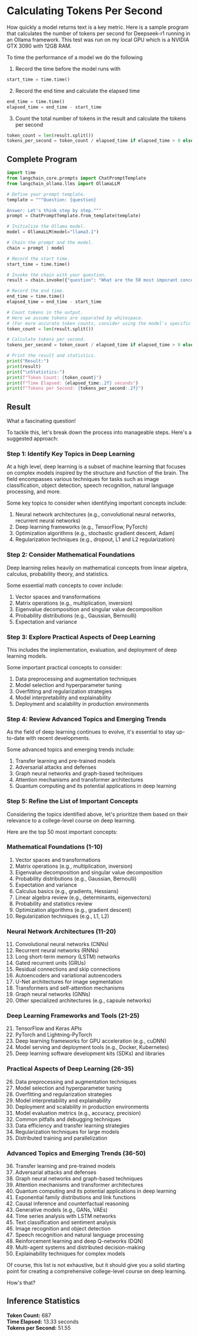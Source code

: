 # Calculating Tokens Per Second

How quickly a model returns text is a key metric.  Here is a sample
program that calculates the number of tokens per second for Deepseek-r1
running in an Ollama framework.  This test was run on my
local GPU which is a NVIDIA GTX 3090 with 12GB RAM.

To time the performance of a model we do the following

1. Record the time before the model runs with 

```python
start_time = time.time()
```

2. Record the end time and calculate the elapsed time

```python
end_time = time.time()
elapsed_time = end_time - start_time
```

3. Count the total number of tokens in the result and calculate the tokens per second

```python
token_count = len(result.split())
tokens_per_second = token_count / elapsed_time if elapsed_time > 0 else 0
```

## Complete Program

```python
import time
from langchain_core.prompts import ChatPromptTemplate
from langchain_ollama.llms import OllamaLLM

# Define your prompt template.
template = """Question: {question}

Answer: Let's think step by step."""
prompt = ChatPromptTemplate.from_template(template)

# Initialize the Ollama model.
model = OllamaLLM(model="llama3.1")

# Chain the prompt and the model.
chain = prompt | model

# Record the start time.
start_time = time.time()

# Invoke the chain with your question.
result = chain.invoke({"question": "What are the 50 most imporant concepts in a college level course on deep learning?"})

# Record the end time.
end_time = time.time()
elapsed_time = end_time - start_time

# Count tokens in the output.
# Here we assume tokens are separated by whitespace.
# (For more accurate token counts, consider using the model's specific tokenizer.)
token_count = len(result.split())

# Calculate tokens per second.
tokens_per_second = token_count / elapsed_time if elapsed_time > 0 else 0

# Print the result and statistics.
print("Result:")
print(result)
print("\nStatistics:")
print(f"Token Count: {token_count}")
print(f"Time Elapsed: {elapsed_time:.2f} seconds")
print(f"Tokens per Second: {tokens_per_second:.2f}")
```

## Result

What a fascinating question!

To tackle this, let's break down the process into manageable steps. Here's a suggested approach:

### **Step 1: Identify Key Topics in Deep Learning**

At a high level, deep learning is a subset of machine learning that focuses on complex models inspired by the structure and function of the brain. The field encompasses various techniques for tasks such as image classification, object detection, speech recognition, natural language processing, and more.

Some key topics to consider when identifying important concepts include:

1. Neural network architectures (e.g., convolutional neural networks, recurrent neural networks)
2. Deep learning frameworks (e.g., TensorFlow, PyTorch)
3. Optimization algorithms (e.g., stochastic gradient descent, Adam)
4. Regularization techniques (e.g., dropout, L1 and L2 regularization)

### **Step 2: Consider Mathematical Foundations**

Deep learning relies heavily on mathematical concepts from linear algebra, calculus, probability theory, and statistics.

Some essential math concepts to cover include:

1. Vector spaces and transformations
2. Matrix operations (e.g., multiplication, inversion)
3. Eigenvalue decomposition and singular value decomposition
4. Probability distributions (e.g., Gaussian, Bernoulli)
5. Expectation and variance

### **Step 3: Explore Practical Aspects of Deep Learning**

This includes the implementation, evaluation, and deployment of deep learning models.

Some important practical concepts to consider:

1. Data preprocessing and augmentation techniques
2. Model selection and hyperparameter tuning
3. Overfitting and regularization strategies
4. Model interpretability and explainability
5. Deployment and scalability in production environments

### **Step 4: Review Advanced Topics and Emerging Trends**

As the field of deep learning continues to evolve, it's essential to stay up-to-date with recent developments.

Some advanced topics and emerging trends include:

1. Transfer learning and pre-trained models
2. Adversarial attacks and defenses
3. Graph neural networks and graph-based techniques
4. Attention mechanisms and transformer architectures
5. Quantum computing and its potential applications in deep learning

### **Step 5: Refine the List of Important Concepts**

Considering the topics identified above, let's prioritize them based on their relevance to a college-level course on deep learning.

Here are the top 50 most important concepts:

### **Mathematical Foundations (1-10)**

1. Vector spaces and transformations
2. Matrix operations (e.g., multiplication, inversion)
3. Eigenvalue decomposition and singular value decomposition
4. Probability distributions (e.g., Gaussian, Bernoulli)
5. Expectation and variance
6. Calculus basics (e.g., gradients, Hessians)
7. Linear algebra review (e.g., determinants, eigenvectors)
8. Probability and statistics review
9. Optimization algorithms (e.g., gradient descent)
10. Regularization techniques (e.g., L1, L2)

### **Neural Network Architectures (11-20)**

11. Convolutional neural networks (CNNs)
12. Recurrent neural networks (RNNs)
13. Long short-term memory (LSTM) networks
14. Gated recurrent units (GRUs)
15. Residual connections and skip connections
16. Autoencoders and variational autoencoders
17. U-Net architectures for image segmentation
18. Transformers and self-attention mechanisms
19. Graph neural networks (GNNs)
20. Other specialized architectures (e.g., capsule networks)

### **Deep Learning Frameworks and Tools (21-25)**

21. TensorFlow and Keras APIs
22. PyTorch and Lightning-PyTorch
23. Deep learning frameworks for GPU acceleration (e.g., cuDNN)
24. Model serving and deployment tools (e.g., Docker, Kubernetes)
25. Deep learning software development kits (SDKs) and libraries

### **Practical Aspects of Deep Learning (26-35)**

26. Data preprocessing and augmentation techniques
27. Model selection and hyperparameter tuning
28. Overfitting and regularization strategies
29. Model interpretability and explainability
30. Deployment and scalability in production environments
31. Model evaluation metrics (e.g., accuracy, precision)
32. Common pitfalls and debugging techniques
33. Data efficiency and transfer learning strategies
34. Regularization techniques for large models
35. Distributed training and parallelization

### **Advanced Topics and Emerging Trends (36-50)**

36. Transfer learning and pre-trained models
37. Adversarial attacks and defenses
38. Graph neural networks and graph-based techniques
39. Attention mechanisms and transformer architectures
40. Quantum computing and its potential applications in deep learning
41. Exponential family distributions and link functions
42. Causal inference and counterfactual reasoning
43. Generative models (e.g., GANs, VAEs)
44. Time series analysis with LSTM networks
45. Text classification and sentiment analysis
46. Image recognition and object detection
47. Speech recognition and natural language processing
48. Reinforcement learning and deep Q-networks (DQN)
49. Multi-agent systems and distributed decision-making
50. Explainability techniques for complex models

Of course, this list is not exhaustive, but it should give you a solid starting point for creating a comprehensive college-level course on deep learning.

How's that?

## Inference Statistics

**Token Count:** 687<br/>
**Time Elapsed:** 13.33 seconds<br/>
**Tokens per Second:** 51.55<br/>